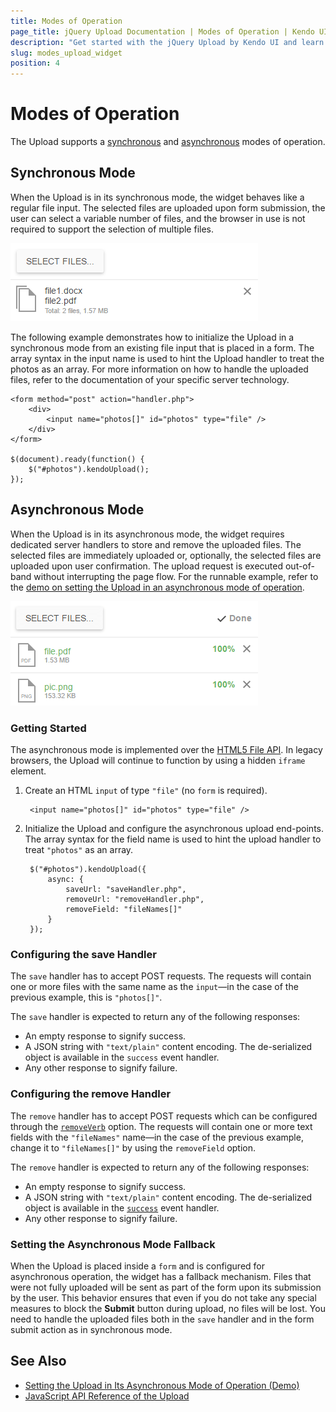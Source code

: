 ```yaml
---
title: Modes of Operation
page_title: jQuery Upload Documentation | Modes of Operation | Kendo UI
description: "Get started with the jQuery Upload by Kendo UI and learn how to upload files in its synchronous or asynchronous mode of operation."
slug: modes_upload_widget
position: 4
---
```


# Modes of Operation

The Upload supports a [synchronous](#synchronous-mode) and [asynchronous](#asynchronous-mode) modes of operation.

## Synchronous Mode

When the Upload is in its synchronous mode, the widget behaves like a regular file input. The selected files are uploaded upon form submission, the user can select a variable number of files, and the browser in use is not required to support the selection of multiple files.

![An Upload in the synchronous mode](upload-sync.png)

The following example demonstrates how to initialize the Upload in a synchronous mode from an existing file input that is placed in a form. The array syntax in the input name is used to hint the Upload handler to treat the photos as an array. For more information on how to handle the uploaded files, refer to the documentation of your specific server technology.

    <form method="post" action="handler.php">
        <div>
            <input name="photos[]" id="photos" type="file" />
        </div>
    </form>

    $(document).ready(function() {
        $("#photos").kendoUpload();
    });

## Asynchronous Mode

When the Upload is in its asynchronous mode, the widget requires dedicated server handlers to store and remove the uploaded files. The selected files are immediately uploaded or, optionally, the selected files are uploaded upon user confirmation. The upload request is executed out-of-band without interrupting the page flow. For the runnable example, refer to the [demo on setting the Upload in an asynchronous mode of operation](https://demos.telerik.com/kendo-ui/upload/async).

![An Upload in the asynchronous mode](upload-async.png)

### Getting Started

The asynchronous mode is implemented over the [HTML5 File API](https://en.wikipedia.org/wiki/HTML5_File_API). In legacy browsers, the Upload will continue to function by using a hidden `iframe` element.

1. Create an HTML `input` of type `"file"` (no `form` is required).

        <input name="photos[]" id="photos" type="file" />

2. Initialize the Upload and configure the asynchronous upload end-points. The array syntax for the field name is used to hint the upload handler to treat `"photos"` as an array.

        $("#photos").kendoUpload({
            async: {
                saveUrl: "saveHandler.php",
                removeUrl: "removeHandler.php",
                removeField: "fileNames[]"
            }
        });

### Configuring the save Handler

The `save` handler has to accept POST requests. The requests will contain one or more files with the same name as the `input`&mdash;in the case of the previous example, this is `"photos[]"`.

The `save` handler is expected to return any of the following responses:

* An empty response to signify success.
* A JSON string with `"text/plain"` content encoding. The de-serialized object is available in the `success` event handler.
* Any other response to signify failure.

### Configuring the remove Handler

The `remove` handler has to accept POST requests which can be configured through the [`removeVerb`](/api/javascript/ui/upload/configuration/async.removeverb) option. The requests will contain one or more text fields with the `"fileNames"` name&mdash;in the case of the previous example, change it to `"fileNames[]"` by using the `removeField` option.

The `remove` handler is expected to return any of the following responses:

* An empty response to signify success.
* A JSON string with `"text/plain"` content encoding. The de-serialized object is available in the [`success`](/api/javascript/ui/upload/events/success) event handler.
* Any other response to signify failure.

### Setting the Asynchronous Mode Fallback

When the Upload is placed inside a `form` and is configured for asynchronous operation, the widget has a fallback mechanism. Files that were not fully uploaded will be sent as part of the form upon its submission by the user. This behavior ensures that even if you do not take any special measures to block the **Submit** button during upload, no files will be lost. You need to handle the uploaded files both in the `save` handler and in the form submit action as in synchronous mode.

## See Also

* [Setting the Upload in Its Asynchronous Mode of Operation (Demo)](https://demos.telerik.com/kendo-ui/upload/async)
* [JavaScript API Reference of the Upload](/api/javascript/ui/upload)
